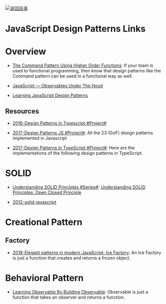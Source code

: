 [![返回目录](https://user-images.githubusercontent.com/5803001/38079637-ff0abcf0-3371-11e8-9b76-ad651620afc7.jpg)](https://github.com/wxyyxc1992/Awesome-Lists)

# JavaScript Design Patterns Links

# Overview

- [The Command Pattern Using Higher Order Functions](https://parg.co/U82): If your team is used to functional programming, then know that design patterns like the Command pattern can be used in a functional way as well.

* [JavaScript — Observables Under The Hood](https://netbasal.com/javascript-observables-under-the-hood-2423f760584#.ihd02lckm)

* [Learning JavaScript Design Patterns](https://addyosmani.com/resources/essentialjsdesignpatterns/book/#revealingmodulepatternjavascript)

## Resources

- [2016-Design Patterns in Typescript #Project#](https://github.com/gztchan/design-patterns-in-typescript)

* [2017-Design Patterns JS #Project#](https://github.com/fbeline/Design-Patterns-JS/): All the 23 (GoF) design patterns implemented in Javascript

* [2017-Design Patterns in TypeScript #Project#](https://parg.co/Ui8): Here are the implementations of the following design patterns in TypeScript.

# SOLID

- [Understanding SOLID Principles #Series#](https://parg.co/U6m): [Understanding SOLID Principles: Open Closed Principle](https://parg.co/U6m)

* [2012-solid-javascript](http://aspiringcraftsman.com/2012/01/22/solid-javascript-the-dependency-inversion-principle/)

# Creational Pattern

## Factory

- [2018-Elegant patterns in modern JavaScript: Ice Factory](https://medium.freecodecamp.org/elegant-patterns-in-modern-javascript-ice-factory-4161859a0eee): An Ice Factory is just a function that creates and returns a frozen object.

# Behavioral Pattern

- [Learning Observable By Building Observable](https://medium.com/@benlesh/learning-observable-by-building-observable-d5da57405d87): Observable is just a function that takes an observer and returns a function.
